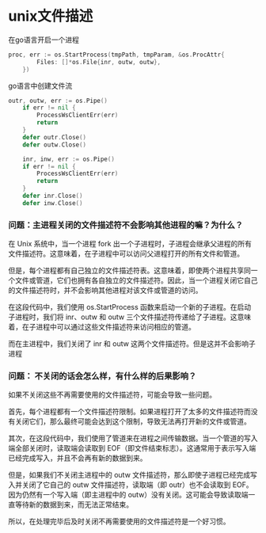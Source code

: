 
# unix文件描述
在go语言开启一个进程
```go
proc, err := os.StartProcess(tmpPath, tmpParam, &os.ProcAttr{
		Files: []*os.File{inr, outw, outw},
	})
```
go语言中创建文件流
```go
outr, outw, err := os.Pipe()
	if err != nil {
		ProcessWsClientErr(err)
		return
	}
	defer outr.Close()
	defer outw.Close()

	inr, inw, err := os.Pipe()
	if err != nil {
		ProcessWsClientErr(err)
		return
	}
	defer inr.Close()
	defer inw.Close()
```
### 问题：主进程关闭的文件描述符不会影响其他进程的嘛？为什么？
在 Unix 系统中，当一个进程 fork 出一个子进程时，子进程会继承父进程的所有文件描述符。这意味着，在子进程中可以访问父进程打开的所有文件和管道。

但是，每个进程都有自己独立的文件描述符表。这意味着，即使两个进程共享同一个文件或管道，它们也拥有各自独立的文件描述符。因此，当一个进程关闭它自己的文件描述符时，并不会影响其他进程对该文件或管道的访问。

在这段代码中，我们使用 os.StartProcess 函数来启动一个新的子进程。在启动子进程时，我们将 inr、outw 和 outw 三个文件描述符传递给了子进程。这意味着，在子进程中可以通过这些文件描述符来访问相应的管道。

而在主进程中，我们关闭了 inr 和 outw 这两个文件描述符。但是这并不会影响子进程

### 问题： 不关闭的话会怎么样，有什么样的后果影响？
如果不关闭这些不再需要使用的文件描述符，可能会导致一些问题。

首先，每个进程都有一个文件描述符限制。如果进程打开了太多的文件描述符而没有关闭它们，那么最终可能会达到这个限制，导致无法再打开新的文件或管道。

其次，在这段代码中，我们使用了管道来在进程之间传输数据。当一个管道的写入端全部关闭时，读取端会读取到 EOF（即文件结束标志）。这通常用于表示写入端已经完成写入，并且不会再有新的数据到来。

但是，如果我们不关闭主进程中的 outw 文件描述符，那么即使子进程已经完成写入并关闭了它自己的 outw 文件描述符，读取端（即 outr）也不会读取到 EOF。因为仍然有一个写入端（即主进程中的 outw）没有关闭。这可能会导致读取端一直等待新的数据到来，而无法正常结束。

所以，在处理完毕后及时关闭不再需要使用的文件描述符是一个好习惯。